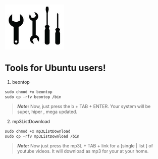 ![Tools For Ubuntu users](./tools.jpg)

Tools for Ubuntu users!
========================

1) beontop
```#
sudo chmod +x beontop
sudo cp -rfv beontop /bin
```

>***Note:*** 
Now, just press the b + TAB + ENTER. Your system will be super, hiper , mega updated. 

2) mp3ListDownload
```#
sudo chmod +x mp3ListDownload
sudo cp -rfv mp3ListDownload /bin
```

>***Note:*** 
Now just press the mp3L + TAB + link for a [single | list ] of youtube videos. 
It will download as mp3 for your at your home.


